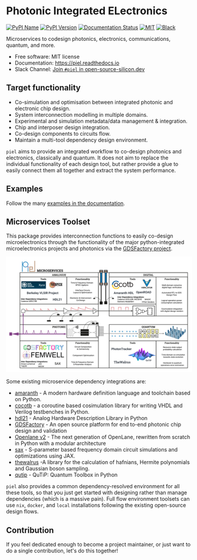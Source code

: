 # **P**hotonic **I**ntegrated **EL**ectronics
[![PyPI
Name](https://img.shields.io/badge/pypi-piel-blue?style=for-the-badge)](https://pypi.python.org/pypi/piel)
[![PyPI
Version](https://img.shields.io/pypi/v/piel.svg?style=for-the-badge)](https://pypi.python.org/pypi/piel)
[![Documentation
Status](https://readthedocs.org/projects/piel/badge/?style=for-the-badge)](https://piel.readthedocs.io/en/latest/?version=latest)
[![MIT](https://img.shields.io/github/license/gdsfactory/gdsfactory?style=for-the-badge)](https://choosealicense.com/licenses/mit/)
[![Black](https://img.shields.io/badge/code%20style-black-000000.svg?style=for-the-badge)](https://github.com/psf/black)

Microservices to codesign photonics, electronics, communications,
quantum, and more.

- Free software: MIT license
- Documentation: <https://piel.readthedocs.io>
- Slack Channel: [Join `#piel` in open-source-silicon.dev](https://join.slack.com/t/open-source-silicon/shared_invite/zt-22rt521qo-C7HUHAXDJ~am33y9ZNOPlg)

## Target functionality

- Co-simulation and optimisation between integrated photonic and
    electronic chip design.
- System interconnection modelling in multiple domains.
- Experimental and simulation metadata/data management & integration.
- Chip and interposer design integration.
- Co-design components to circuits flow.
- Maintain a multi-tool dependency design environment.

`piel` aims to provide an integrated workflow to co-design photonics and
electronics, classically and quantum. It does not aim to replace the
individual functionality of each design tool, but rather provide a glue
to easily connect them all together and extract the system performance.

## Examples

Follow the many [examples in the
documentation](https://piel.readthedocs.io/en/latest/examples.html).

## Microservices Toolset

This package provides interconnection functions to easily co-design
microelectronics through the functionality of the major python-integrated microelectronics projects and
photonics via the [GDSFactory project](https://github.com/gdsfactory/gdsfactory).

![image](docs/_static/img/piel_microservice_structure.png)

Some existing microservice dependency integrations are:

- [amaranth](https://github.com/amaranth-lang/amaranth) - A modern hardware definition language and toolchain based on Python.
- [cocotb](https://github.com/cocotb/cocotb) - a coroutine based
    cosimulation library for writing VHDL and Verilog testbenches in
    Python.
- [hdl21](https://github.com/dan-fritchman/Hdl21) - Analog Hardware
    Description Library in Python
- [GDSFactory](https://github.com/gdsfactory/gdsfactory) - An open
    source platform for end to-end photonic chip design and validation
- [Openlane v2](https://github.com/efabless/openlane2) - The next generation of OpenLane, rewritten from scratch in Python with a modular architecture
- [sax](https://github.com/flaport/sax) - S-parameter based frequency
    domain circuit simulations and optimizations using JAX.
- [thewalrus](https://github.com/XanaduAI/thewalrus) -A library for
    the calculation of hafnians, Hermite polynomials and Gaussian boson
    sampling.
- [qutip](https://github.com/qutip/qutip) - QuTiP: Quantum Toolbox in
    Python

`piel` also provides a common dependency-resolved environment for all these tools, so that you just get started with designing rather than manage dependencies (which is a massive pain). Full flow environment toolsets can use `nix`, `docker`, and `local` installations following the existing open-source design flows.

## Contribution

If you feel dedicated enough to become a project maintainer, or just
want to do a single contribution, let\'s do this together!
